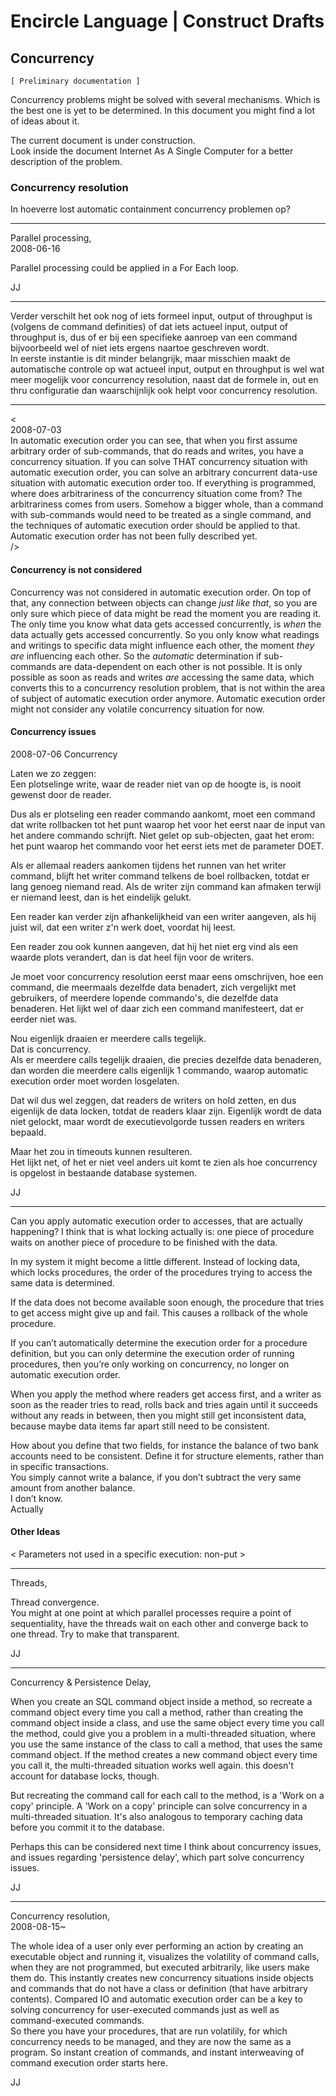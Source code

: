 ﻿Encircle Language | Construct Drafts
====================================

Concurrency
-----------

`[ Preliminary documentation ]`

Concurrency problems might be solved with several mechanisms. Which is the best one is yet to be determined. In this document you might find a lot of ideas about it.

The current document is under construction.  
Look inside the document Internet As A Single Computer for a better description of the problem.

### Concurrency resolution

In hoeverre lost automatic containment concurrency problemen op?

-----

Parallel processing,  
2008-06-16

Parallel processing could be applied in a For Each loop.

JJ

-----

Verder verschilt het ook nog of iets formeel input, output of throughput is (volgens de command definities) of dat iets actueel input, output of throughput is, dus of er bij een specifieke aanroep van een command bijvoorbeeld wel of niet iets ergens naartoe geschreven wordt.  
In eerste instantie is dit minder belangrijk, maar misschien maakt de automatische controle op wat actueel input, output en throughput is wel wat meer mogelijk voor concurrency resolution, naast dat de formele in, out en thru configuratie dan waarschijnlijk ook helpt voor concurrency resolution.

-----

<  
2008-07-03  
In automatic execution order you can see, that when you first assume arbitrary order of sub-commands, that do reads and writes, you have a concurrency situation. If you can solve THAT concurrency situation with automatic execution order, you can solve an arbitrary concurrent data-use situation with automatic execution order too. If everything is programmed, where does arbitrariness of the concurrency situation come from? The arbitrariness comes from users. Somehow a bigger whole, than a command with sub-commands would need to be treated as a single command, and the techniques of automatic execution order should be applied to that. Automatic execution order has not been fully described yet.  
/>

#### Concurrency is not considered

Concurrency was not considered in automatic execution order. On top of that, any connection between objects can change *just like that*, so you are only sure which piece of data might be read the moment you are reading it. The only time you know what data gets accessed concurrently, is *when* the data actually gets accessed concurrently. So you only know what readings and writings to specific data might influence each other, the moment *they are* influencing each other. So the *automatic* determination if sub-commands are data-dependent on each other is not possible. It is only possible as soon as reads and writes *are* accessing the same data, which converts this to a concurrency resolution problem, that is not within the area of subject of automatic execution order anymore. Automatic execution order might not consider any volatile concurrency situation for now.

#### Concurrency issues

2008-07-06 Concurrency

Laten we zo zeggen:  
Een plotselinge write, waar de reader niet van op de hoogte is, is nooit gewenst door de reader.

Dus als er plotseling een reader commando aankomt, moet een command dat write rollbacken tot het punt waarop het voor het eerst naar de input van het  andere commando schrijft. Niet gelet op sub-objecten, gaat het erom: het punt waarop het commando voor het eerst iets met de parameter DOET.

Als er allemaal readers aankomen tijdens het runnen van het writer command, blijft het writer command telkens de boel rollbacken, totdat er lang genoeg niemand read. Als de writer zijn command kan afmaken terwijl er niemand leest, dan is het eindelijk gelukt.

Een reader kan verder zijn afhankelijkheid van een writer aangeven, als hij juist wil, dat een writer z'n werk doet, voordat hij leest.

Een reader zou ook kunnen aangeven, dat hij het niet erg vind als een waarde plots verandert, dan is dat heel fijn voor de writers.

Je moet voor concurrency resolution eerst maar eens omschrijven, hoe een command, die meermaals dezelfde data benadert, zich vergelijkt met gebruikers, of meerdere lopende commando's, die dezelfde data benaderen. Het lijkt wel of daar zich een command manifesteert, dat er eerder niet was.

Nou eigenlijk draaien er meerdere calls tegelijk.  
Dat is concurrency.  
Als er meerdere calls tegelijk draaien, die precies dezelfde data benaderen, dan worden die meerdere calls eigenlijk 1 commando, waarop automatic execution order moet worden losgelaten.

Dat wil dus wel zeggen, dat readers de writers on hold zetten, en dus eigenlijk de data locken, totdat de readers klaar zijn. Eigenlijk wordt de data niet gelockt, maar wordt de executievolgorde tussen readers en writers bepaald.

Maar het zou in timeouts kunnen resulteren.  
Het lijkt net, of het er niet veel anders uit komt te zien als hoe concurrency is opgelost in bestaande database systemen.

JJ

-----

Can you apply automatic execution order to accesses, that are actually happening? I think that is what locking actually is: one piece of procedure waits on another piece of procedure to be finished with the data.

In my system it might become a little different. Instead of locking data, which locks procedures, the order of the procedures trying to access the same data is determined. 

If the data does not become available soon enough, the procedure that tries to get access might give up and fail. This causes a rollback of the whole procedure.

If you can’t automatically determine the execution order for a procedure definition, but you can only determine the execution order of running procedures, then you’re only working on concurrency, no longer on automatic execution order.

When you apply the method where readers get access first, and a writer as soon as the reader tries to read, rolls back and tries again until it succeeds without any reads in between, then you might still get inconsistent data, because maybe data items far apart still need to be consistent.

How about you define that two fields, for instance the balance of two bank accounts need to be consistent. Define it for structure elements, rather than in specific transactions.  
You simply cannot write a balance, if you don’t subtract the very same amount from another balance.  
I don’t know.  
Actually

#### Other Ideas

< Parameters not used in a specific execution: non-put >

-----

Threads,

Thread convergence.  
You might at one point at which parallel processes require a point of sequentiality, have the threads wait on each other and converge back to one thread. Try to make that transparent.

JJ

-----

Concurrency & Persistence Delay,

When you create an SQL command object inside a method, so recreate a command object every time you call a method, rather than creating the command object inside a class, and use the same object every time you call the method, could give you a problem in a multi-threaded situation, where you use the same instance of the class to call a method, that uses the same command object. If the method creates a new command object every time you call it, the multi-threaded situation works well again. this doesn't account for database locks, though.

But recreating the command call for each call to the method, is a 'Work on a copy' principle. A 'Work on a copy' principle can solve concurrency in a multi-threaded situation. It's also analogous to temporary caching data before you commit it to the database.

Perhaps this can be considered next time I think about concurrency issues, and issues regarding 'persistence delay', which part solve concurrency issues.

JJ

-----

Concurrency resolution,  
2008-08-15~

The whole idea of a user only ever performing an action by creating an executable object and running it, visualizes the volatility of command calls, when they are not programmed, but executed arbitrarily, like users make them do. This instantly creates new concurrency situations inside objects and commands that do not have a class or definition (that have arbitrary contents). Compared IO and automatic execution order can be a key to solving concurrency for user-executed commands just as well as command-executed commands.  
So there you have your procedures, that are run volatilily, for which concurrency needs to be managed, and they are now the same as a program. So instant creation of commands, and instant interweaving of command execution order starts here.

JJ
